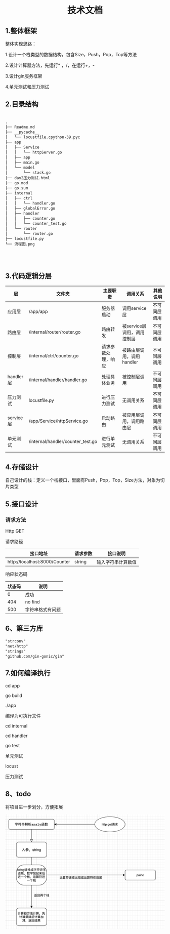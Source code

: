 <h1 align="center">技术文档</h1>

## 1.整体框架

整体实现思路：

1.设计一个栈类型的数据结构，包含Size，Push，Pop，Top等方法

2.设计计算器方法，先运行* ，/，在运行+，-

3.设计gin服务框架

4.单元测试和压力测试

## 2.目录结构

```

.
├── Readme.md
├── __pycache__
│   └── locustfile.cpython-39.pyc
├── app
│   ├── Service
│   │   └── httpServer.go
│   ├── app
│   ├── main.go
│   └── model
│       └── stack.go
├── day2压力测试.html
├── go.mod
├── go.sum
├── internal
│   ├── ctrl
│   │   └── handler.go
│   ├── globalError.go
│   ├── handler
│   │   ├── counter.go
│   │   └── counter_test.go
│   └── router
│       └── router.go
├── locustfile.py
└── 流程图.png




```

## 3.代码逻辑分层

| 层        | 文件夹                            | 主要职责           | 调用关系                    | 其他说明     |
| --------- | --------------------------------- | ------------------ | --------------------------- | ------------ |
| 应用层    | /app/app                          | 服务器启动         | 调用service层               | 不可同层调用 |
| 路由层    | /internal/router/router.go        | 路由转发           | 被service层调用，调用控制层 | 不可同层调用 |
| 控制层    | /internal/ctrl/counter.go         | 请求参数处理，响应 | 被路由层调用，调用handler   | 不可同层调用 |
| handler层 | /internal/handler/handler.go      | 处理具体业务       | 被控制层调用                | 不可同层调用 |
| 压力测试  | locustfile.py                     | 进行压力测试       | 无调用关系                  | 不可同层调用 |
| service层 | /app/Service/httpService.go       | 启动路由           | 被应用层调用，调用路由层    | 不可同层调用 |
| 单元测试  | /internal/handler/counter_test.go | 进行单元测试       | 无调用关系                  | 不可同层调用 |



## 4.存储设计

自己设计的栈：定义一个栈接口，里面有Push，Pop，Top，Size方法，对象为切片类型

## 5.接口设计

### 请求方法

Http GET

请求路径

| 接口地址                      | 请求参数 | 接口说明           |
| ----------------------------- | -------- | ------------------ |
| http://localhost:8000/Counter | string   | 输入字符串计算数值 |

响应状态码

| 状态码 | 说明             |
| ------ | ---------------- |
| 0      | 成功             |
| 404    | no find          |
| 500    | 字符串格式有问题 |



## 6、第三方库

```
"strconv"
"net/http"
"strings"
"github.com/gin-gonic/gin"
```

## 7.如何编译执行

cd app

go build

./app

编译为可执行文件

cd internal

cd handler

go test

单元测试

locust 

压力测试

## 8、todo

将项目进一步划分，方便拓展



![流程图](流程图.png)